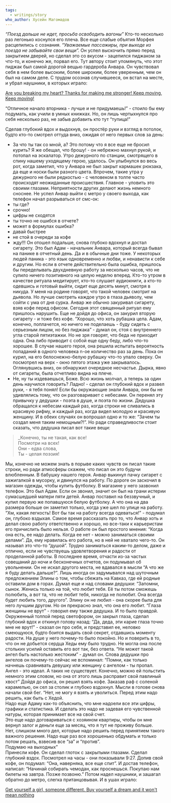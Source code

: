 ```yaml
---
tags:
  - writings/story
who_author: Хусейн Магомадов
---
```

_“Поезд дальше не идет, просьба освободить вагоны”_
Кто-то несколько раз легонько коснулся его плеча. Все еще слабые объятия Морфея расцепились с сознания.
_“Уважаемые пассажиры, при выходе из поезда не забывайте свои вещи”._
Он успел выскочить прямо перед закрытием дверей, но сделал это со вкусом - зацепился пиджаком за что-то, и конечно же, порвал его.
Тут автору стоит упомянуть, что этот пиджак был самой дорогой вещью гардероба Анвара. Он чувствовал себя в нем более высоким, более широким, более уверенным, чем он был на самом деле.
С трудом осознав случившееся, он встал на месте, и убрал наушники, в которых играло:

[Are you breaking my heart? Thanks for making me stronger! Keep moving, Keep moving!](https://www.youtube.com/watch?v=7-lWzQd_xeQ)

“Отличное начало вторника - лучше и не придумаешь!” - стоило бы ему подумать, как учили в умных книжках. Но, он лишь чертыхнулся про себя несколько раз, не забыв добавить кто тут “тупица!”

Сделав глубокий вдох и выдохнув, он простёр руки и взгляд в потолок, будто кто-то смотрел оттуда вниз, ожидая от него первых слов за день:
- За что ты так со мной, а? Это потому что я все еще не бросил курить? Я же обещал, что брошу! - он небрежно махнул рукой, и потопал на эскалатор.
Утро дежурного по станции, смотрящего в спину нашему уходящему герою, удалось. Он улыбнулся во весь рот, когда заметил, что у Анвара не был закрыт кармашек рюкзака, да еще и носки были разного цвета. Впрочем, такие утра у дежурного не были редкостью - с человеком в толпе часто происходят неожиданные происшествия.
Главное - уловить это своими глазами. Неприятности других делают жизнь немного сноснее.
Не успел Анвар выйти с метро у своего выхода, как телефон начал разрываться от смс-ок:
- ты где?
- срочно!
- цифры не сходятся
- ты точно не ошибся в отчете?
- может в формулах ошибка?
- давай быстрее
- не стой в очереди за кофе
- жду!!!
Он отошел подальше, снова глубоко вдохнул и достал сигарету. Это был Адам - начальник Анвара, который всегда бывал на панике в отчетный день. Да и в обычные дни тоже. У некоторых людей паника - это язык одновременно и любви, и ненависти к себе и другим. Но если в отчете действительно была ошибка, пришлось бы переделывать двухдневную работу за несколько часов, что не сулило ничего позитивного на целую неделю вперед.
Кто-то утром в качестве ритуала медитирует, кто-то слушает аудиокниги, а кто-то одевшись и готовый выйти, сидит еще десять минут, смотря в никуда. У меня на родине говорят, что такой человек смотрит на дьявола. Но лучше смотреть каждое утро в глаза дьяволу, чем сойти с ума от дня сурка.
Анвар же обычно закуривал сигарету, взяв кофе перед офисом. Сегодня этот священный ритуал ему пришлось нарушить. Еще не дойдя до офиса, он закурил вторую сигарету - и тоже без кофе.
“Хорошо, что хоть рубашка цела. Адам, конечно, поплачется, но ничего не поделаешь - буду сидеть с серьезным лицом, но без пиджака” - думал он, стоя с внутреннего угла старой пятиэтажки.
Но не зря говорят, что беда не приходит одна. Она либо приводит с собой еще одну беду, либо что-то хорошее. В случае нашего героя, она решила испытать вероятность попаданий в одного человека n-ое количество раз за день.
Пока он курил, на его белоснежно-белую рубашку что-то упало сверху. Он посмотрел на верх - окно пятого этажа уже закрывалось. Оглянувшись вниз, он обнаружил очередное несчастье. Дырка, явно от сигареты, была отчетливо видна на плече.
- Не, ну ты издеваешься, Боже. Всю жизнь молчал, а теперь за один день научился говорить? Ладно! - сделал он глубокий вдох и развел руки, - я тебя понял!
Если бы окружающие знали Анвара, они бы не удивлялись тому, что он разговаривает с небесами. Он перенял эту привычку у дедушки - поэта в душе, и поэта по жизни. Дедушка обращался к небесам каждый раз, когда строки не сливались в красивую рифму, и каждый раз, когда видел молодую и красивую женщину. И в обеих случаях он вопрошал одно и то же: “Зачем ты создал меня таким немощным?!”. Но ради справедливости стоит сказать, что дедушка писал вот такие вещи:

> _Конечно, ты не такая, как все!  
> Посмотри на всех!  
> Они - едва слова,  
> Ты - целая поэзия!  

Мы, конечно не можем знать в порыве каких чувств он писал такие строки, но ради атмосферы скажем, что писал он это будучи влюбленным. В бабушку нашего героя.
Анвар выкинул пачку сигарет с зажигалкой в мусорку, и двинулся на работу. По дороге он заскочил в магазин одежды, чтобы купить футболку. В магазине у него зазвонил телефон. Это был Адам. Если он звонил, значит он был на грани истерии сумасшедшей матери пяти детей. Анвар поставил на беззвучный, и купил первую же попавшуюся белую футболку. А что она на два размера больше он заметил только, когда уже шел по улице на работу. “Хм, какая легкость! Вот бы так на работу всегда одеваться!” - подумал он, глубоко вздыхая.
Самое время рассказать про то, что Анвар хоть и делал свою работу ответственно и хорошо, но все-таки к карьеристам его причислить было нельзя. О работе он был простого мнения: “Когда она есть, ее надо делать. Когда ее нет - можно заниматься своими делами”. Да, ему нравилась его работа, но в ней не хватало чего-то. Он называл это что-то “душой”. Трудно заниматься каким-то делом, даже и отлично, если не чувствуешь удовлетворения и радости от проделанной работы. В последнее время, отчасти из-за частых совещаний до ночи и бесконечных отчетов, он подумывал об увольнении. Он не искал другого места, не вдавался в мысли “А что же я буду делать дальше?”. Лишь иногда он задумывался над шуточным предложением Элины о том, чтобы сбежать на Кавказ, где ей родные оставили дом в горах. Думал еще и над словами дедушки: “Запомни, сынок. Женись только на той, что любит тебя. Её ты потом сможешь полюбить, а вот та, что не любит тебя, никогда не полюбит. Она всегда будет любить того, другого”. Элину он не любил - она скорее была для него лучшим другом.
Но он прекрасно знал, что она его любит. “Глаза женщины не врут” - говорил ему также дедушка. И то было правдой.
Окруженный толпой перед светофором, он закрыл глаза, сделал глубокий вдох и откинул голову назад: “Да, деда, эти карие глаза точно мне не врут!” - сказал он про себя, и представил ее, неловко смеющуюся, будто боится выдать свой секрет, отдавшись моменту радости. На душе у него почему-то было покойно.
Но и поверить в то, что он не добьется сердца Хеды ему было трудно. Не могла она после стольких усилий оставить его вот так, без ответа. “Не может такой ангел быть настолько жестоким” - думал он.
Слова дедушки про ангелов он почему-то сейчас не вспоминал: “Помни, как только начнешь сравнивать девушку или женщину с ангелом - ты пропал. Ангел - это идеал. А таких не существует. Конечно, можно ей польстить немного этим словом, но она от этого лишь расправит свой павлиный хвост”
Дойдя до офиса, он решил взять кофе. Заказав раф с соленой карамелью, он сел за столик и глубоко вздохнул. Мысли в голове снова начали свой бег.
“Нет, не могу я взять и уволиться. Перед этим надо решить, как быть с Хедой.  
Надо еще Адаму как-то объяснить, что мне надоели все эти цифры, графики и статистика. И сделать это надо не задевая его чувственной натуры, которая принимает все на свой счет.  
Это еще надо договариваться с хозяином квартиры, чтобы он мне вернул залог и деньги еще за месяц, что я тут не проживу больше.  
Нет, слишком много дел, которые надо решить перед принятием такого важного решения. Надо еще раз все хорошенько обдумать и только потом решать, взвесив все “за” и “против”.  
Подумаю на выходных”  
Принесли кофе. Он сделал глоток с закрытыми глазами. Сделал глубокий вздох. Посмотрел на часы - они показывали 9:27. Допив свой кофе, он подумал:
“Она, наверняка, все еще спит”. И достав телефон, написал: “Начинай собирать чемодан, как проснешься. Покупаю нам билеты на завтра. Позже позвоню.” Потом надел наушники, и зашагал обратно до метро, слегка пританцовывая. И в ушах играло:

[Get yourself a girl, someone different. Buy yourself a dream and it won't mean nothing](https://www.youtube.com/watch?v=lv5uiDbbWv0)